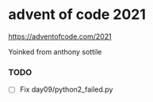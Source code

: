 advent of code 2021
===================

https://adventofcode.com/2021

Yoinked from anthony sottile


### TODO
- [ ] Fix day09/python2_failed.py
